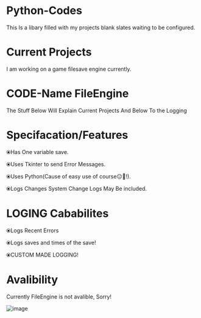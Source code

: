 # Python-Codes

This Is a libary filled with my projects blank slates waiting to be configured.


# Current Projects

I am working on a game filesave engine currently.

# CODE-Name FileEngine

The Stuff Below Will Explain Current Projects And Below To the Logging

# Specifacation/Features

⦿Has One variable save.

⦿Uses Tkinter to send Error Messages.

⦿Uses Python(Cause of easy use of course😑🤨!).

⦿Logs Changes System Change Logs May Be included.

# LOGING Cababilites
⦿Logs Recent Errors

⦿Logs saves and times of the save!

⦿CUSTOM MADE LOGGING!

# Avalibility

Currently FileEngine is not avalible, Sorry!

![image](https://user-images.githubusercontent.com/88864958/162845544-5123a90a-1d62-4834-a2fd-209589f74a33.png)

